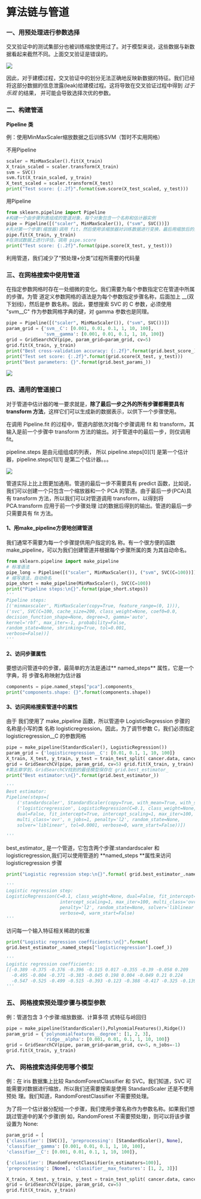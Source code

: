 # 算法链与管道

### 一、用预处理进行参数选择

交叉验证中的测试集部分也被训练缩放使用过了。对于模型来说，这些数据与新数据看起来截然不同。上面交叉验证是错误的。

![](image/image_dfvDZ4bYeY.png)

因此，对于建模过程，交叉验证中的划分无法正确地反映新数据的特征。我们已经将这部分数据的信息泄露(leak)给建模过程。这将导致在交叉验证过程中得到 *过于乐观* 的结果， 并可能会导致选择次优的参数。

### 二、构建管道

**Pipeline 类**

例：使用MinMaxScaler缩放数据之后训练SVM（暂时不实用网格）

不用Pipeline

```python
scaler = MinMaxScaler().fit(X_train)
X_train_scaled = scaler.transform(X_train) 
svm = SVC()
svm.fit(X_train_scaled, y_train)
X_test_scaled = scaler.transform(X_test)
print("Test score: {:.2f}".format(svm.score(X_test_scaled, y_test))) 
```

用Pipeline

```python
from sklearn.pipeline import Pipeline
#构建一个由步骤列表组成的管道对象，每个对象包含一个名称和估计器实例
pipe = Pipeline([("scaler", MinMaxScaler()), ("svm", SVC())])
#先对第一个步骤(缩放器)调用 fit，然后使用该缩放器对训练数据进行变换，最后用缩放后的数据来拟合 SVM
pipe.fit(X_train, y_train) 
#在测试数据上进行评估，调用 pipe.score
print("Test score: {:.2f}".format(pipe.score(X_test, y_test))) 
```

利用管道，我们减少了“预处理+分类”过程所需要的代码量

### 三、在网格搜索中使用管道

在指定参数网格时存在一处细微的变化。我们需要为每个参数指定它在管道中所属的步骤。为管 道定义参数网格的语法是为每个参数指定步骤名称，后面加上 \_\_(双下划线)，然后是参 数名称。因此，要想搜索 SVC 的 C 参数，必须使用 "svm\_\_C" 作为参数网格字典的键，对 gamma 参数也是同理。

```python
pipe = Pipeline([("scaler", MinMaxScaler()), ("svm", SVC())])
param_grid = {'svm__C': [0.001, 0.01, 0.1, 1, 10, 100], 
              'svm__gamma': [0.001, 0.01, 0.1, 1, 10, 100]}
grid = GridSearchCV(pipe, param_grid=param_grid, cv=5)
grid.fit(X_train, y_train)
print("Best cross-validation accuracy: {:.2f}".format(grid.best_score_))
print("Test set score: {:.2f}".format(grid.score(X_test, y_test))) 
print("Best parameters: {}".format(grid.best_params_))
```

![](image/image_3zne8Ua2z2.png)

### 四、通用的管道接口

对于管道中估计器的唯一要求就是，**除了最后一步之外的所有步骤都需要具有 transform 方法**，这样它们可以生成新的数据表示，以供下一个步骤使用。

在调用 Pipeline.fit 的过程中，管道内部依次对每个步骤调用 fit 和 transform，其输入是前一个步骤中 transform 方法的输出。对于管道中的最后一步，则仅调用 fit。

pipeline.steps 是由元组组成的列表， 所以 pipeline.steps\[0]\[1] 是第一个估计器，pipeline.steps\[1]\[1] 是第二个估计器。。。

![](image/image_Xn5BHGZsrA.png)

管道实际上比上图更加通用。管道的最后一步不需要具有 predict 函数，比如说，我们可以创建一个只包含一个缩放器和一个 PCA 的管道。由于最后一步(PCA)具有 transform 方法，所以我们可以对管道调用 transform，以得到将 PCA.transform 应用于前一个步骤处理 过的数据后得到的输出。管道的最后一步只需要具有 fit 方法。

#### 1、用make\_pipeline方便地创建管道

我们通常不需要为每一个步骤提供用户指定的名 称。有一个很方便的函数 make\_pipeline，可以为我们创建管道并根据每个步骤所属的类 为其自动命名。

```python
from sklearn.pipeline import make_pipeline
# 标准语法
pipe_long = Pipeline([("scaler", MinMaxScaler()), ("svm", SVC(C=100))]) 
# 缩写语法，自动命名
pipe_short = make_pipeline(MinMaxScaler(), SVC(C=100))
print("Pipeline steps:\n{}".format(pipe_short.steps))
'''
Pipeline steps:
[('minmaxscaler', MinMaxScaler(copy=True, feature_range=(0, 1))),
('svc', SVC(C=100, cache_size=200, class_weight=None, coef0=0.0,
decision_function_shape=None, degree=3, gamma='auto', 
kernel='rbf', max_iter=-1, probability=False, 
random_state=None, shrinking=True, tol=0.001, 
verbose=False))]
''' 
```

#### 2、访问步骤属性

要想访问管道中的步骤，最简单的方法是通过** named\_steps** 属性，它是一个字典，将 步骤名称映射为估计器

```python
components = pipe.named_steps["pca"].components_ 
print("components.shape: {}".format(components.shape))
```

#### 3、访问网格搜索管道中的属性

由于 我们使用了 make\_pipeline 函数，所以管道中 LogisticRegression 步骤的名称是小写的类 名称 logisticregression。因此，为了调节参数 C，我们必须指定 logisticregression\_\_C 的参数网格

```python
pipe = make_pipeline(StandardScaler(), LogisticRegression())
param_grid = {'logisticregression__C': [0.01, 0.1, 1, 10, 100]}
X_train, X_test, y_train, y_test = train_test_split( cancer.data, cancer.target, random_state=4)
grid = GridSearchCV(pipe, param_grid, cv=5) grid.fit(X_train, y_train)
#第五章学到，GridSearchCV找到的最佳模型保存在 grid.best_estimator_ 
print("Best estimator:\n{}".format(grid.best_estimator_))

'''
Best estimator:
Pipeline(steps=[
    ('standardscaler', StandardScaler(copy=True, with_mean=True, with_std=True)), 
    ('logisticregression', LogisticRegression(C=0.1, class_weight=None, 
    dual=False, fit_intercept=True, intercept_scaling=1, max_iter=100, 
    multi_class='ovr', n_jobs=1, penalty='l2', random_state=None, 
    solver='liblinear', tol=0.0001, verbose=0, warm_start=False))])

''' 
```

best\_estimator\_ 是一个管道，它包含两个步骤:standardscaler 和 logisticregression,我们可以使用管道的 **named\_steps **属性来访问 logisticregression 步骤

```python
print("Logistic regression step:\n{}".format( grid.best_estimator_.named_steps["logisticregression"]))

'''
Logistic regression step:
LogisticRegression(C=0.1, class_weight=None, dual=False, fit_intercept=True,
                    intercept_scaling=1, max_iter=100, multi_class='ovr', n_jobs=1, 
                    penalty='l2', random_state=None, solver='liblinear', tol=0.0001, 
                    verbose=0, warm_start=False)
''' 
```

访问每一个输入特征相关稀疏的权重

```python
print("Logistic regression coefficients:\n{}".format( 
grid.best_estimator_.named_steps["logisticregression"].coef_))

'''
Logistic regression coefficients:
[[-0.389 -0.375 -0.376 -0.396 -0.115 0.017 -0.355 -0.39 -0.058 0.209
  -0.495 -0.004 -0.371 -0.383 -0.045 0.198 0.004 -0.049 0.21 0.224 
  -0.547 -0.525 -0.499 -0.515 -0.393 -0.123 -0.388 -0.417 -0.325 -0.139]]
'''

```

### 五、 网格搜索预处理步骤与模型参数

例：管道包含 3 个步骤:缩放数据、计算多项 式特征与岭回归

```python
pipe = make_pipeline(StandardScaler(),PolynomialFeatures(),Ridge())
param_grid = {'polynomialfeatures__degree': [1, 2, 3], 
              'ridge__alpha': [0.001, 0.01, 0.1, 1, 10, 100]}
grid = GridSearchCV(pipe, param_grid=param_grid, cv=5, n_jobs=-1) 
grid.fit(X_train, y_train)

```

### 六、 网格搜索选择使用哪个模型

例：在 iris 数据集上比较 RandomForestClassifier 和 SVC。我们知道，SVC 可能需要对数据进行缩放，所以我们还需要搜索是使用 StandardScaler 还是不使用预处 理。我们知道，RandomForestClassifier 不需要预处理。

为了将一个估计器分配给一个步骤，我们使用步骤名称作为参数名称。如果我们想跳过管道中的某个步骤(例 如，RandomForest 不需要预处理)，则可以将该步骤设置为 None:

```python
param_grid = [
{'classifier': [SVC()], 'preprocessing': [StandardScaler(), None],
'classifier__gamma': [0.001, 0.01, 0.1, 1, 10, 100],
'classifier__C': [0.001, 0.01, 0.1, 1, 10, 100]}, 

{'classifier': [RandomForestClassifier(n_estimators=100)],
'preprocessing': [None], 'classifier__max_features': [1, 2, 3]}]

X_train, X_test, y_train, y_test = train_test_split( cancer.data, cancer.target, random_state=0)
grid = GridSearchCV(pipe, param_grid, cv=5) 
grid.fit(X_train, y_train) 
```
